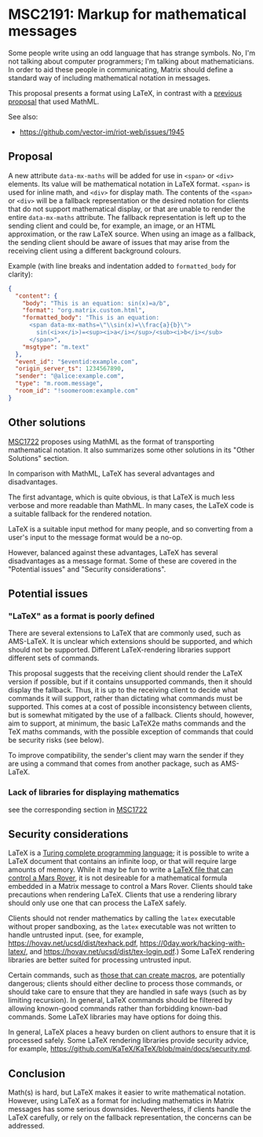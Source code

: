 # MSC2191: Markup for mathematical messages

Some people write using an odd language that has strange symbols.  No, I'm not
talking about computer programmers; I'm talking about mathematicians.  In order
to aid these people in communicating, Matrix should define a standard way of
including mathematical notation in messages.

This proposal presents a format using LaTeX, in contrast with a [previous
proposal](https://github.com/matrix-org/matrix-doc/pull/1722/) that used
MathML.

See also:

- https://github.com/vector-im/riot-web/issues/1945


## Proposal

A new attribute `data-mx-maths` will be added for use in `<span>` or `<div>`
elements.  Its value will be mathematical notation in LaTeX format.  `<span>`
is used for inline math, and `<div>` for display math.  The contents of the
`<span>` or `<div>` will be a fallback representation or the desired notation
for clients that do not support mathematical display, or that are unable to
render the entire `data-mx-maths` attribute.  The fallback representation is
left up to the sending client and could be, for example, an image, or an HTML
approximation, or the raw LaTeX source.  When using an image as a fallback, the
sending client should be aware of issues that may arise from the receiving
client using a different background colours.

Example (with line breaks and indentation added to `formatted_body` for clarity):

```json
{
  "content": {
    "body": "This is an equation: sin(x)=a/b",
    "format": "org.matrix.custom.html",
    "formatted_body": "This is an equation:
      <span data-mx-maths=\"\\sin(x)=\\frac{a}{b}\">
        sin(<i>x</i>)=<sup><i>a</i></sup>/<sub><i>b</i></sub>
      </span>",
    "msgtype": "m.text"
  },
  "event_id": "$eventid:example.com",
  "origin_server_ts": 1234567890,
  "sender": "@alice:example.com",
  "type": "m.room.message",
  "room_id": "!soomeroom:example.com"
}
```


## Other solutions

[MSC1722](https://github.com/matrix-org/matrix-doc/pull/1722/) proposes using
MathML as the format of transporting mathematical notation.  It also summarizes
some other solutions in its "Other Solutions" section.

In comparison with MathML, LaTeX has several advantages and disadvantages.

The first advantage, which is quite obvious, is that LaTeX is much less verbose
and more readable than MathML.  In many cases, the LaTeX code is a suitable
fallback for the rendered notation.

LaTeX is a suitable input method for many people, and so converting from a
user's input to the message format would be a no-op.

However, balanced against these advantages, LaTeX has several disadvantages as
a message format.  Some of these are covered in the "Potential issues" and
"Security considerations".


## Potential issues

### "LaTeX" as a format is poorly defined

There are several extensions to LaTeX that are commonly used, such as
AMS-LaTeX.  It is unclear which extensions should be supported, and which
should not be supported.  Different LaTeX-rendering libraries support different
sets of commands.

This proposal suggests that the receiving client should render the LaTeX
version if possible, but if it contains unsupported commands, then it should
display the fallback.  Thus, it is up to the receiving client to decide what
commands it will support, rather than dictating what commands must be
supported.  This comes at a cost of possible inconsistency between clients, but
is somewhat mitigated by the use of a fallback.  Clients should, however, aim
to support, at minimum, the basic LaTeX2e maths commands and the TeX maths
commands, with the possible exception of commands that could be security risks
(see below).

To improve compatibility, the sender's client may warn the sender if they are
using a command that comes from another package, such as AMS-LaTeX.

### Lack of libraries for displaying mathematics

see the corresponding section in [MSC1722](https://github.com/matrix-org/matrix-spec-proposals/pull/1722/files#diff-4a271297299040dbfa622bfc6d2aab02f9bc82be0b28b2a92ce30b14c5621f94R148-R164)


## Security considerations

LaTeX is a [Turing complete programming
language](https://web.archive.org/web/20160110102145/http://en.literateprograms.org/Turing_machine_simulator_%28LaTeX%29);
it is possible to write a LaTeX document that contains an infinite loop, or
that will require large amounts of memory.  While it may be fun to write a
[LaTeX file that can control a Mars
Rover](https://wiki.haskell.org/wikiupload/8/85/TMR-Issue13.pdf#chapter.2), it
is not desireable for a mathematical formula embedded in a Matrix message to
control a Mars Rover.  Clients should take precautions when rendering LaTeX.
Clients that use a rendering library should only use one that can process the
LaTeX safely.

Clients should not render mathematics by calling the `latex` executable without
proper sandboxing, as the `latex` executable was not written to handle
untrusted input.  (see, for example, <https://hovav.net/ucsd/dist/texhack.pdf>,
<https://0day.work/hacking-with-latex/>, and
<https://hovav.net/ucsd/dist/tex-login.pdf>.)  Some LaTeX rendering libraries
are better suited for processing untrusted input.

Certain commands, such as [those that can create
macros](https://katex.org/docs/supported#macros), are potentially dangerous;
clients should either decline to process those commands, or should take care to
ensure that they are handled in safe ways (such as by limiting recursion).  In
general, LaTeX commands should be filtered by allowing known-good commands
rather than forbidding known-bad commands.  Some LaTeX libraries may have
options for doing this.

In general, LaTeX places a heavy burden on client authors to ensure that it is
processed safely.  Some LaTeX rendering libraries provide security advice, for
example, <https://github.com/KaTeX/KaTeX/blob/main/docs/security.md>.


## Conclusion

Math(s) is hard, but LaTeX makes it easier to write mathematical notation.
However, using LaTeX as a format for including mathematics in Matrix messages
has some serious downsides.  Nevertheless, if clients handle the LaTeX
carefully, or rely on the fallback representation, the concerns can be
addressed.
